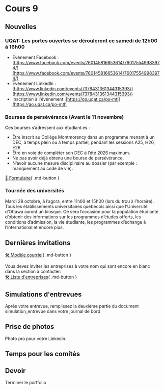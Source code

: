 # Cours 9

## Nouvelles
### UQAT: Les portes ouvertes se dérouleront ce samedi de 12h00 à 16h00  
* Événement Facebook : [https://www.facebook.com/events/760145816653614/760175549983974/](https://www.facebook.com/events/760145816653614/760175549983974/)  
* Événement LinkedIn :[https://www.linkedin.com/events/7378431361344315393/](https://www.linkedin.com/events/7378431361344315393/)   
* Inscription à l'événement :[https://go.uqat.ca/po-mtl](https://go.uqat.ca/po-mtl)    

### Bourses de persévérance (Avant le 11 novembre)  
Ces bourses s’adressent aux étudiant.es :   
* Être inscrit au Collège Montmorency dans un programme menant à un DEC, à temps plein ou à temps partiel, pendant les sessions A25, H26, E26. 
* Être en voie de compléter son DEC à l’été 2026 maximum. 
* Ne pas avoir déjà obtenu une bourse de persévérance. 
* N’avoir aucune mesure disciplinaire au dossier (par exemple : manquement au code de vie).   

 [📁 Formulaire](https://cmontmorency365-my.sharepoint.com/:b:/g/personal/lora_boisvert_cmontmorency_qc_ca/EUyXCNZea4RMsCKKaTYa_dYBmdhKt_FpeUYlho27yjaR8g?e=8GOtAd){ .md-button }    

### Tournée des universités
Mardi 28 octobre, à l’agora, entre 11h00 et 15h00 (lors du trou à l’horaire). 
Tous les établissements universitaires québécois ainsi que l’Université d’Ottawa auront un kiosque. Ce sera l’occasion pour la population étudiante d’obtenir des informations sur les programmes d’études offerts, les conditions d’admission, la vie étudiante, les programmes d’échange à l’international et encore plus.  


## Dernières invitations
[🛠️ Modèle courriel](./stages/journeeCarriere.md){ .md-button }    

Vous devez inviter les entreprises à votre nom qui sont encore en blanc dans la section à contacter:  
[🛠️ Liste d'entreprises](https://cmontmorency365-my.sharepoint.com/:x:/g/personal/lora_boisvert_cmontmorency_qc_ca/EfoMe3Rzg7FGihjnoKGn7OcBMEdYWxjf1mPycznkJt4y1A?e=hdsfDi){ .md-button }    


## Simulations d'entrevues
Après votre entrevue, remplissez la deuxième partie du document simulation_entrevue dans votre journal de bord. 


## Prise de photos
Photo pro pour votre Linkedin. 


## Temps pour les comités

## Devoir
Terminer le portfolio
